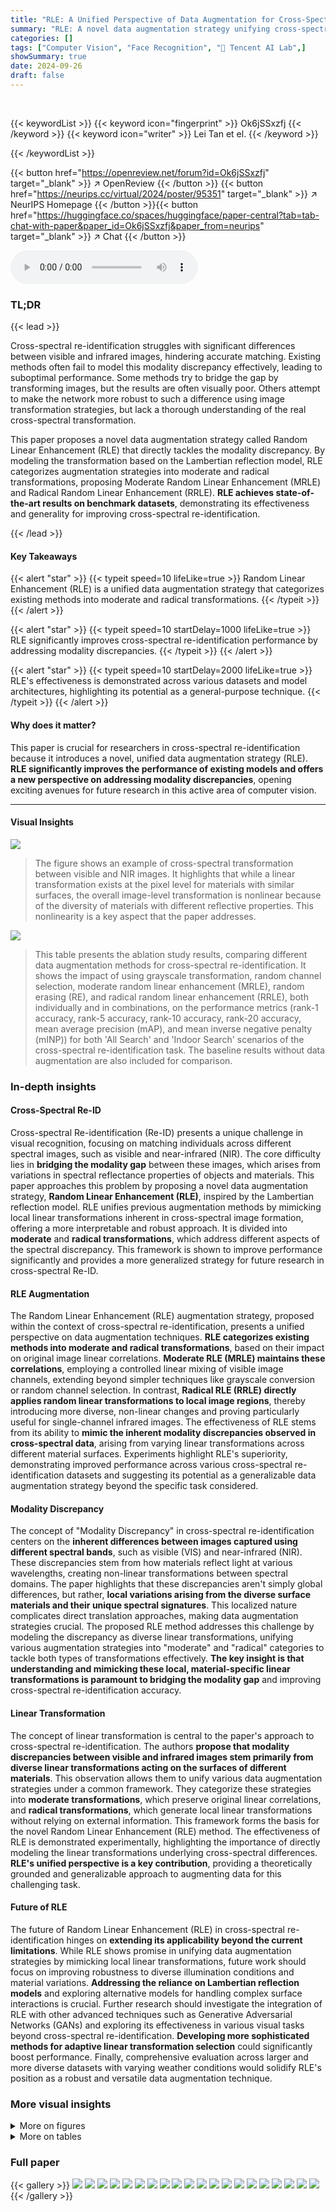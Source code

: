 ```yaml
---
title: "RLE: A Unified Perspective of Data Augmentation for Cross-Spectral Re-Identification"
summary: "RLE: A novel data augmentation strategy unifying cross-spectral re-ID, significantly boosting model performance by mimicking local linear transformations."
categories: []
tags: ["Computer Vision", "Face Recognition", "🏢 Tencent AI Lab",]
showSummary: true
date: 2024-09-26
draft: false
---
```


<br>

{{< keywordList >}}
{{< keyword icon="fingerprint" >}} Ok6jSSxzfj {{< /keyword >}}
{{< keyword icon="writer" >}} Lei Tan et el. {{< /keyword >}}
 
{{< /keywordList >}}

{{< button href="https://openreview.net/forum?id=Ok6jSSxzfj" target="_blank" >}}
↗ OpenReview
{{< /button >}}
{{< button href="https://neurips.cc/virtual/2024/poster/95351" target="_blank" >}}
↗ NeurIPS Homepage
{{< /button >}}{{< button href="https://huggingface.co/spaces/huggingface/paper-central?tab=tab-chat-with-paper&paper_id=Ok6jSSxzfj&paper_from=neurips" target="_blank" >}}
↗ Chat
{{< /button >}}



<audio controls>
    <source src="https://ai-paper-reviewer.com/Ok6jSSxzfj/podcast.wav" type="audio/wav">
    Your browser does not support the audio element.
</audio>


### TL;DR


{{< lead >}}

Cross-spectral re-identification struggles with significant differences between visible and infrared images, hindering accurate matching. Existing methods often fail to model this modality discrepancy effectively, leading to suboptimal performance.  Some methods try to bridge the gap by transforming images, but the results are often visually poor. Others attempt to make the network more robust to such a difference using image transformation strategies, but lack a thorough understanding of the real cross-spectral transformation.

This paper proposes a novel data augmentation strategy called Random Linear Enhancement (RLE) that directly tackles the modality discrepancy. By modeling the transformation based on the Lambertian reflection model, RLE categorizes augmentation strategies into moderate and radical transformations, proposing Moderate Random Linear Enhancement (MRLE) and Radical Random Linear Enhancement (RRLE). **RLE achieves state-of-the-art results on benchmark datasets**, demonstrating its effectiveness and generality for improving cross-spectral re-identification.

{{< /lead >}}


#### Key Takeaways

{{< alert "star" >}}
{{< typeit speed=10 lifeLike=true >}} Random Linear Enhancement (RLE) is a unified data augmentation strategy that categorizes existing methods into moderate and radical transformations. {{< /typeit >}}
{{< /alert >}}

{{< alert "star" >}}
{{< typeit speed=10 startDelay=1000 lifeLike=true >}} RLE significantly improves cross-spectral re-identification performance by addressing modality discrepancies. {{< /typeit >}}
{{< /alert >}}

{{< alert "star" >}}
{{< typeit speed=10 startDelay=2000 lifeLike=true >}} RLE's effectiveness is demonstrated across various datasets and model architectures, highlighting its potential as a general-purpose technique. {{< /typeit >}}
{{< /alert >}}

#### Why does it matter?
This paper is crucial for researchers in cross-spectral re-identification because it introduces a novel, unified data augmentation strategy (RLE).  **RLE significantly improves the performance of existing models and offers a new perspective on addressing modality discrepancies**, opening exciting avenues for future research in this active area of computer vision.

------
#### Visual Insights



![](https://ai-paper-reviewer.com/Ok6jSSxzfj/figures_1_1.jpg)

> The figure shows an example of cross-spectral transformation between visible and NIR images.  It highlights that while a linear transformation exists at the pixel level for materials with similar surfaces, the overall image-level transformation is nonlinear because of the diversity of materials with different reflective properties. This nonlinearity is a key aspect that the paper addresses.





![](https://ai-paper-reviewer.com/Ok6jSSxzfj/tables_7_1.jpg)

> This table presents the ablation study results, comparing different data augmentation methods for cross-spectral re-identification.  It shows the impact of using grayscale transformation, random channel selection, moderate random linear enhancement (MRLE), random erasing (RE), and radical random linear enhancement (RRLE), both individually and in combinations, on the performance metrics (rank-1 accuracy, rank-5 accuracy, rank-10 accuracy, rank-20 accuracy, mean average precision (mAP), and mean inverse negative penalty (mINP)) for both 'All Search' and 'Indoor Search' scenarios of the cross-spectral re-identification task. The baseline results without data augmentation are also included for comparison.





### In-depth insights


#### Cross-Spectral Re-ID
Cross-spectral Re-identification (Re-ID) presents a unique challenge in visual recognition, focusing on matching individuals across different spectral images, such as visible and near-infrared (NIR).  The core difficulty lies in **bridging the modality gap** between these images, which arises from variations in spectral reflectance properties of objects and materials. This paper approaches this problem by proposing a novel data augmentation strategy, **Random Linear Enhancement (RLE)**, inspired by the Lambertian reflection model. RLE unifies previous augmentation methods by mimicking local linear transformations inherent in cross-spectral image formation, offering a more interpretable and robust approach. It is divided into **moderate** and **radical transformations**, which address different aspects of the spectral discrepancy. This framework is shown to improve performance significantly and provides a more generalized strategy for future research in cross-spectral Re-ID.

#### RLE Augmentation
The Random Linear Enhancement (RLE) augmentation strategy, proposed within the context of cross-spectral re-identification, presents a unified perspective on data augmentation techniques.  **RLE categorizes existing methods into moderate and radical transformations**, based on their impact on original image linear correlations.  **Moderate RLE (MRLE) maintains these correlations**, employing a controlled linear mixing of visible image channels, extending beyond simpler techniques like grayscale conversion or random channel selection. In contrast, **Radical RLE (RRLE) directly applies random linear transformations to local image regions**, thereby introducing more diverse, non-linear changes and proving particularly useful for single-channel infrared images.  The effectiveness of RLE stems from its ability to **mimic the inherent modality discrepancies observed in cross-spectral data**, arising from varying linear transformations across different material surfaces.  Experiments highlight RLE's superiority, demonstrating improved performance across various cross-spectral re-identification datasets and suggesting its potential as a generalizable data augmentation strategy beyond the specific task considered.

#### Modality Discrepancy
The concept of "Modality Discrepancy" in cross-spectral re-identification centers on the **inherent differences between images captured using different spectral bands**, such as visible (VIS) and near-infrared (NIR).  These discrepancies stem from how materials reflect light at various wavelengths, creating non-linear transformations between spectral domains.  The paper highlights that these discrepancies aren't simply global differences, but rather, **local variations arising from the diverse surface materials and their unique spectral signatures**. This localized nature complicates direct translation approaches, making data augmentation strategies crucial. The proposed RLE method addresses this challenge by modeling the discrepancy as diverse linear transformations, unifying various augmentation strategies into "moderate" and "radical" categories to tackle both types of transformations effectively.  **The key insight is that understanding and mimicking these local, material-specific linear transformations is paramount to bridging the modality gap** and improving cross-spectral re-identification accuracy.

#### Linear Transformation
The concept of linear transformation is central to the paper's approach to cross-spectral re-identification.  The authors **propose that modality discrepancies between visible and infrared images stem primarily from diverse linear transformations acting on the surfaces of different materials**. This observation allows them to unify various data augmentation strategies under a common framework.  They categorize these strategies into **moderate transformations**, which preserve original linear correlations, and **radical transformations**, which generate local linear transformations without relying on external information.  This framework forms the basis for the novel Random Linear Enhancement (RLE) method.  The effectiveness of RLE is demonstrated experimentally, highlighting the importance of directly modeling the linear transformations underlying cross-spectral differences. **RLE's unified perspective is a key contribution**, providing a theoretically grounded and generalizable approach to augmenting data for this challenging task.

#### Future of RLE
The future of Random Linear Enhancement (RLE) in cross-spectral re-identification hinges on **extending its applicability beyond the current limitations**. While RLE shows promise in unifying data augmentation strategies by mimicking local linear transformations,  future work should focus on improving robustness to diverse illumination conditions and material variations.  **Addressing the reliance on Lambertian reflection models** and exploring alternative models for handling complex surface interactions is crucial.  Further research should investigate the integration of RLE with other advanced techniques such as Generative Adversarial Networks (GANs) and exploring its effectiveness in various visual tasks beyond cross-spectral re-identification.  **Developing more sophisticated methods for adaptive linear transformation selection** could significantly boost performance.  Finally, comprehensive evaluation across larger and more diverse datasets with varying weather conditions would solidify RLE's position as a robust and versatile data augmentation technique.


### More visual insights

<details>
<summary>More on figures
</summary>


![](https://ai-paper-reviewer.com/Ok6jSSxzfj/figures_3_1.jpg)

> This figure shows example images from the VIS-NIR scene dataset.  The images are divided into visible (VIS) and near-infrared (NIR) channels, and further processed to compute chromaticity band ratios (R-NIR, G-NIR, B-NIR).  The ratios are shown as color-coded images. The key observation is that pixels from surfaces with similar material properties exhibit nearly constant ratios across the different spectral bands, suggesting a linear relationship between the visible and NIR spectral responses for homogenous surfaces.


![](https://ai-paper-reviewer.com/Ok6jSSxzfj/figures_3_2.jpg)

> This figure shows how modality discrepancy happens in cross-spectral re-identification.  It uses feature space visualization of 100 randomly selected images to illustrate three scenarios: (a) and (b) show that applying the same linear factor across the whole image results in limited modality discrepancy. (c) shows that applying variable linear factors to different parts of the image leads to significant modality discrepancy. This highlights the importance of considering local linear transformations in cross-spectral re-identification.


![](https://ai-paper-reviewer.com/Ok6jSSxzfj/figures_4_1.jpg)

> This figure illustrates the motivation behind the Random Linear Enhancement (RLE) method proposed in the paper for cross-spectral re-identification. It shows three scenarios: (a) a definite linear transformation on a definite image patch, (b) a random linear transformation on a definite image patch, and (c) a random linear transformation on a random image patch. The figure highlights how RLE aims to make the network robust to linear transformations by applying random linear transformations on random image patches, mimicking the modality discrepancy in cross-spectral images.


![](https://ai-paper-reviewer.com/Ok6jSSxzfj/figures_9_1.jpg)

> This figure visualizes the results of the Random Linear Enhancement (RLE) data augmentation method on both visible and infrared images.  The top row shows an example where MRLE (Moderate Random Linear Enhancement) and RRLE (Radical Random Linear Enhancement) are applied to visible images, producing transformations that maintain original linear correlations (MRLE) and transformations that don't rely on linear correlations (RRLE). The bottom row shows another example with different regions highlighted. The infrared images show the effects of MRLE and RRLE, while '~' indicates that MRLE can't directly affect infrared images.  The figure demonstrates the diversity achievable through the RLE technique.


![](https://ai-paper-reviewer.com/Ok6jSSxzfj/figures_13_1.jpg)

> This figure illustrates the motivation behind the Random Linear Enhancement (RLE) data augmentation strategy. It shows three scenarios: (a) a definite linear transformation on a definite image patch, (b) a random linear transformation on a definite image patch, and (c) a random linear transformation on a random image patch. Scenario (c) represents the RRLE approach, which encourages network robustness to linear transformations by applying them randomly to image regions.  This contrasts with (a) and (b), where transformations are either consistent or only applied to specific locations.


![](https://ai-paper-reviewer.com/Ok6jSSxzfj/figures_14_1.jpg)

> This figure shows an example of how modality discrepancy occurs when applying linear transformations with small linear factors.  The top row demonstrates an image that has been divided into sections and multiplied by varying factors (1.5, 0.5, etc.). The bottom row shows a similar process but with smaller factors (1.1, 0.9, etc.). The resulting feature space visualizations (right side) reveal that the smaller factors result in less significant separation, highlighting the inadequacy of small linear factors in creating a notable modality gap during training.


</details>




<details>
<summary>More on tables
</summary>


![](https://ai-paper-reviewer.com/Ok6jSSxzfj/tables_8_1.jpg)
> This table presents the ablation study results, comparing different data augmentation methods for cross-spectral re-identification. It shows the performance of various methods, including baseline, grayscale transformation, random channel selection, moderate random linear enhancement, random erasing, radical random linear enhancement, and combinations thereof.  The results are broken down by different evaluation metrics (R-1, R-5, R-10, R-20, mAP, mINP) and search modes (All Search, Indoor Search).

![](https://ai-paper-reviewer.com/Ok6jSSxzfj/tables_8_2.jpg)
> This table presents the results of an ablation study comparing different data augmentation methods for cross-spectral person re-identification. It shows the impact of using grayscale transformation, random channel selection, moderate random linear enhancement (MRLE), random erasing (RE), and radical random linear enhancement (RRLE), both individually and in combination, on the performance of the re-identification task.  The performance is measured using rank-1 accuracy (R-1), rank-5 accuracy (R-5), rank-10 accuracy (R-10), rank-20 accuracy (R-20), mean average precision (mAP), and mean inverse negative penalty (mINP), for both all-search and indoor-search scenarios on SYSU-MM01 dataset.

![](https://ai-paper-reviewer.com/Ok6jSSxzfj/tables_8_3.jpg)
> This table presents the ablation study results of different data augmentation strategies used in cross-spectral re-identification. It compares the performance of several methods, including the proposed Moderate Random Linear Enhancement (MRLE) and Radical Random Linear Enhancement (RRLE), against baselines and other common techniques like grayscale transformation and random channel selection. The results are evaluated using standard metrics for person re-identification.

</details>




### Full paper

{{< gallery >}}
<img src="https://ai-paper-reviewer.com/Ok6jSSxzfj/1.png" class="grid-w50 md:grid-w33 xl:grid-w25" />
<img src="https://ai-paper-reviewer.com/Ok6jSSxzfj/2.png" class="grid-w50 md:grid-w33 xl:grid-w25" />
<img src="https://ai-paper-reviewer.com/Ok6jSSxzfj/3.png" class="grid-w50 md:grid-w33 xl:grid-w25" />
<img src="https://ai-paper-reviewer.com/Ok6jSSxzfj/4.png" class="grid-w50 md:grid-w33 xl:grid-w25" />
<img src="https://ai-paper-reviewer.com/Ok6jSSxzfj/5.png" class="grid-w50 md:grid-w33 xl:grid-w25" />
<img src="https://ai-paper-reviewer.com/Ok6jSSxzfj/6.png" class="grid-w50 md:grid-w33 xl:grid-w25" />
<img src="https://ai-paper-reviewer.com/Ok6jSSxzfj/7.png" class="grid-w50 md:grid-w33 xl:grid-w25" />
<img src="https://ai-paper-reviewer.com/Ok6jSSxzfj/8.png" class="grid-w50 md:grid-w33 xl:grid-w25" />
<img src="https://ai-paper-reviewer.com/Ok6jSSxzfj/9.png" class="grid-w50 md:grid-w33 xl:grid-w25" />
<img src="https://ai-paper-reviewer.com/Ok6jSSxzfj/10.png" class="grid-w50 md:grid-w33 xl:grid-w25" />
<img src="https://ai-paper-reviewer.com/Ok6jSSxzfj/11.png" class="grid-w50 md:grid-w33 xl:grid-w25" />
<img src="https://ai-paper-reviewer.com/Ok6jSSxzfj/12.png" class="grid-w50 md:grid-w33 xl:grid-w25" />
<img src="https://ai-paper-reviewer.com/Ok6jSSxzfj/13.png" class="grid-w50 md:grid-w33 xl:grid-w25" />
<img src="https://ai-paper-reviewer.com/Ok6jSSxzfj/14.png" class="grid-w50 md:grid-w33 xl:grid-w25" />
<img src="https://ai-paper-reviewer.com/Ok6jSSxzfj/15.png" class="grid-w50 md:grid-w33 xl:grid-w25" />
<img src="https://ai-paper-reviewer.com/Ok6jSSxzfj/16.png" class="grid-w50 md:grid-w33 xl:grid-w25" />
<img src="https://ai-paper-reviewer.com/Ok6jSSxzfj/17.png" class="grid-w50 md:grid-w33 xl:grid-w25" />
<img src="https://ai-paper-reviewer.com/Ok6jSSxzfj/18.png" class="grid-w50 md:grid-w33 xl:grid-w25" />
<img src="https://ai-paper-reviewer.com/Ok6jSSxzfj/19.png" class="grid-w50 md:grid-w33 xl:grid-w25" />
<img src="https://ai-paper-reviewer.com/Ok6jSSxzfj/20.png" class="grid-w50 md:grid-w33 xl:grid-w25" />
{{< /gallery >}}
